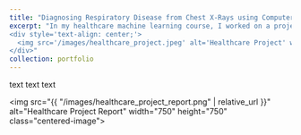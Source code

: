 ```yaml
---
title: "Diagnosing Respiratory Disease from Chest X-Rays using Computer Vision"
excerpt: "In my healthcare machine learning course, I worked on a project centered around predicting a given patient's diagnosis from an X-ray of their chest. Specifically, I sought to diagnose from one of 4 potential outcomes: healthy, COVID, lung opacity, and viral pneumonio. To this end, I created two convolutional neural networks (ResNet18 and VGG16), an Ensemble VAE (Variational AutoEncoder), and a self-supervised MAE-ViT (Masked AutoEncoder Vision Transformer). Overall, the VGG and ResNet models appeared to have the best overall performance (in terms of multiclass AUC). This project shows the potential for computer vision in the field of radiology, and how AI can be a powerful tool used by radiologists in the future.
<div style='text-align: center;'>
  <img src='/images/healthcare_project.jpeg' alt='Healthcare Project' width='400' height='400'>
</div>"
collection: portfolio
---
```


<!-- ---
title: "Diagnosing Respiratory Disease from Chest X-Rays using Computer Vision"
excerpt: "In my healthcare machine learning course, I worked on a project centered around predicting a given patient's diagnosis from an X-ray of their chest. Specifically, I sought to diagnose from one of 4 potential outcomes: healthy, COVID, lung opacity, and viral pneumonio. To this end, I created two convolutional neural networks (ResNet18 and VGG16), an Ensemble VAE (Variational AutoEncoder), and a self-supervised MAE-ViT (Masked AutoEncoder Vision Transformer). Overall, the VGG and ResNet models appeared to have the best overall performance (in terms of multiclass AUC). This project shows the potential for computer vision in the field of radiology, and how AI can be a powerful tool used by radiologists in the future. <br/>
<img src='/images/healthcare_project.jpeg' alt='Healthcare Project' width='400' height='400'>"
collection: portfolio
--- -->

text text text

<img src="{{ "/images/healthcare_project_report.png" | relative_url }}" alt="Healthcare Project Report" width="750" height="750" class="centered-image">
